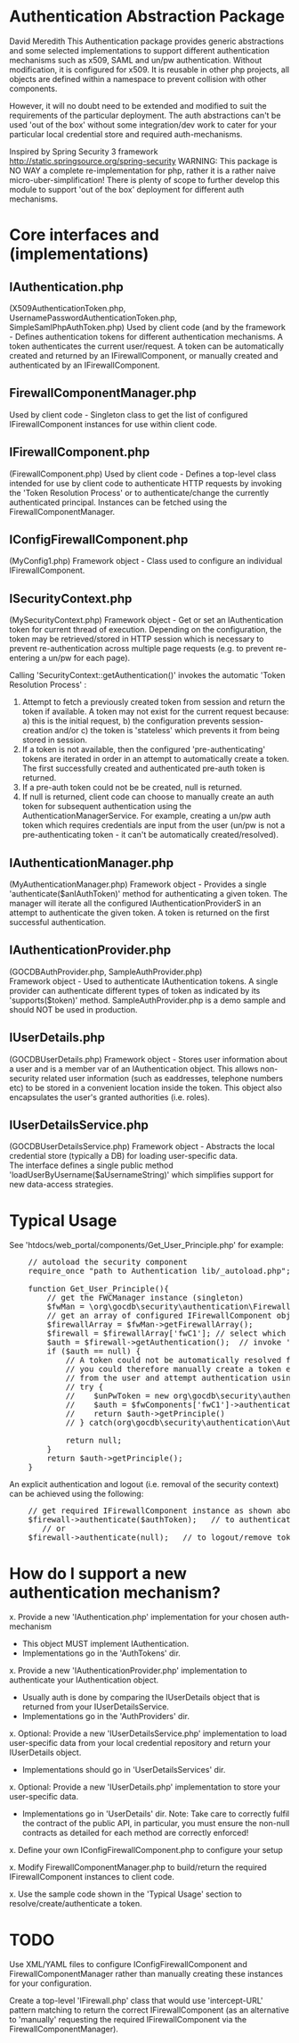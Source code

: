 
Authentication Abstraction Package
===================================
David Meredith
This Authentication package provides generic abstractions and some selected 
implementations to support different authentication mechanisms such as x509, 
SAML and un/pw authentication. Without modification, it is configured for x509. 
It is reusable in other php projects, all objects are defined within a namespace 
to prevent collision with other components. 

However, it will no doubt need to be extended and modified to suit the 
requirements of the particular deployment. The auth abstractions can't be used 
'out of the box' without some integration/dev work to cater for your 
particular local credential store and required auth-mechanisms.  
  
Inspired  by Spring Security 3 framework http://static.springsource.org/spring-security
WARNING: This package is NO WAY a complete re-implementation for php, rather it is 
a rather naive micro-uber-simplification! 
There is plenty of scope to further develop this module to support 'out of the box' 
deployment for different auth mechanisms. 


Core interfaces and (implementations) 
=====================================
 
IAuthentication.php 
-------------------
(X509AuthenticationToken.php, UsernamePasswordAuthenticationToken.php, SimpleSamlPhpAuthToken.php) 
Used by client code (and by the framework - Defines authentication tokens for 
different authentication mechanisms. A token authenticates the current user/request. 
A token can be automatically created and returned by an IFirewallComponent, 
or manually created and authenticated by an IFirewallComponent.   


FirewallComponentManager.php
----------------------------
Used by client code - Singleton class to get the list of configured 
IFirewallComponent instances for use within client code.  


IFirewallComponent.php  
----------------------
(FirewallComponent.php) 
Used by client code - Defines a top-level class intended for use by client code to authenticate 
HTTP requests by invoking the 'Token Resolution Process' or to authenticate/change 
the currently authenticated principal. Instances can be fetched using the FirewallComponentManager. 


IConfigFirewallComponent.php
------------------------------------
(MyConfig1.php)
Framework object - Class used to configure an individual IFirewallComponent. 


ISecurityContext.php
--------------------------
(MySecurityContext.php)
Framework object - Get or set an IAuthentication token for current thread of execution. 
Depending on the configuration, the token may be retrieved/stored in HTTP session 
which is necessary to prevent re-authentication across multiple page requests
(e.g. to prevent re-entering a un/pw for each page).
  
Calling 'SecurityContext::getAuthentication()' invokes the automatic 'Token Resolution Process' :
  1. Attempt to fetch a previously created token from session and return the token if available. 
     A token may not exist for the current request because: a) this is the 
     initial request, b) the configuration prevents session-creation and/or 
     c) the token is 'stateless' which prevents it from being stored in session.  
  2. If a token is not available, then the configured 'pre-authenticating' 
     tokens are iterated in order in an attempt to automatically create a token.  
     The first successfully created and authenticated pre-auth token is returned. 
  3. If a pre-auth token could not be be created, null is returned.     
  4. If null is returned, client code can choose to manually create an auth token 
     for subsequent authentication using the AuthenticationManagerService. For 
     example, creating a un/pw auth token which requires credentials are input 
     from the user (un/pw is not a pre-authenticating token - it can't be 
     automatically created/resolved).  


IAuthenticationManager.php 
--------------------------
(MyAuthenticationManager.php)
Framework object - Provides a single 'authenticate($anIAuthToken)' method for authenticating a 
given token. The manager will iterate all the configured IAuthenticationProviderS 
in an attempt to authenticate the given token. A token is returned on the first successful authentication. 


IAuthenticationProvider.php 
---------------------------
(GOCDBAuthProvider.php, SampleAuthProvider.php)  
Framework object - Used to authenticate IAuthentication tokens. A single provider can authenticate
different types of token as indicated by its 'supports($token)' method. 
SampleAuthProvider.php is a demo sample and should NOT be used in production. 


IUserDetails.php 
----------------
(GOCDBUserDetails.php) 
Framework object - Stores user information about a user and is a member var of an IAuthentication object. 
This allows non-security related user information (such as eaddresses, 
telephone numbers etc) to be stored in a convenient location inside the token. This object 
also encapsulates the user's granted authorities (i.e. roles). 


IUserDetailsService.php 
-----------------------
(GOCDBUserDetailsService.php)
Framework object - Abstracts the local credential store (typically a DB) for loading user-specific data.  
The interface defines a single public method 'loadUserByUsername($aUsernameString)' 
which simplifies support for new data-access strategies.



Typical Usage 
=============
See 'htdocs/web_portal/components/Get_User_Principle.php' for example: 
 
<pre>
    // autoload the security component 
    require_once "path to Authentication lib/_autoload.php"; 

    function Get_User_Principle(){
        // get the FWCManager instance (singleton) 
        $fwMan = \org\gocdb\security\authentication\FirewallComponentManager::getInstance(); 
        // get an array of configured IFirewallComponent objects (one or more depending on config) 
        $firewallArray = $fwMan->getFirewallArray(); 
        $firewall = $firewallArray['fwC1']; // select which IFirewallComponent you need by array key 
        $auth = $firewall->getAuthentication();  // invoke 'automatic' token resolution process 
        if ($auth == null) {
            // A token could not be automatically resolved for the current request, 
            // you could therefore manually create a token e.g. get a un/pw  
            // from the user and attempt authentication using a different token: 
            // try {
            //    $unPwToken = new org\gocdb\security\authentication\UsernamePasswordAuthenticationToken("test", "test");
            //    $auth = $fwComponents['fwC1']->authenticate($unPwToken);
            //    return $auth->getPrinciple()
            // } catch(org\gocdb\security\authentication\AuthenticationException $ex){ }
            
            return null; 
        } 
        return $auth->getPrinciple(); 
    }
</pre>
 
An explicit authentication and logout (i.e. removal of the security context) 
can be achieved using the following: 

<pre>
    // get required IFirewallComponent instance as shown above 
    $firewall->authenticate($authToken);   // to authenticate 
       // or 
    $firewall->authenticate(null);   // to logout/remove token  
</pre>


How do I support a new authentication mechanism?
================================================
x. Provide a new 'IAuthentication.php' implementation for your chosen auth-mechanism 
   - This object MUST implement IAuthentication.
   - Implementations go in the 'AuthTokens' dir.  

x. Provide a new 'IAuthenticationProvider.php' implementation to authenticate your 
   IAuthentication object.   
   - Usually auth is done by comparing the IUserDetails object that is returned 
     from your IUserDetailsService.  
   - Implementations go in the 'AuthProviders' dir. 

x. Optional: Provide a new 'IUserDetailsService.php' implementation to load user-specific data
   from your local credential repository and return your IUserDetails object. 
   - Implementations should go in 'UserDetailsServices' dir. 

x. Optional: Provide a new 'IUserDetails.php' implementation to store your user-specific data. 
   - Implementations go in 'UserDetails' dir. 
    Note: Take care to correctly fulfil the contract of the public API, in particular, 
    you must ensure the non-null contracts as detailed for each method are correctly enforced! 

x. Define your own IConfigFirewallComponent.php to configure your setup 

x. Modify FirewallComponentManager.php to build/return the required IFirewallComponent 
  instances to client code. 

x. Use the sample code shown in the 'Typical Usage' section to resolve/create/authenticate a token.  



TODO
=====
Use XML/YAML files to configure IConfigFirewallComponent and FirewallComponentManager
rather than manually creating these instances for your configuration.   

Create a top-level 'IFirewall.php' class that would use 'intercept-URL' pattern matching 
to return the correct IFirewallComponent (as an alternative to 'manually' 
requesting the required IFirewallComponent via the FirewallComponentManager).  

